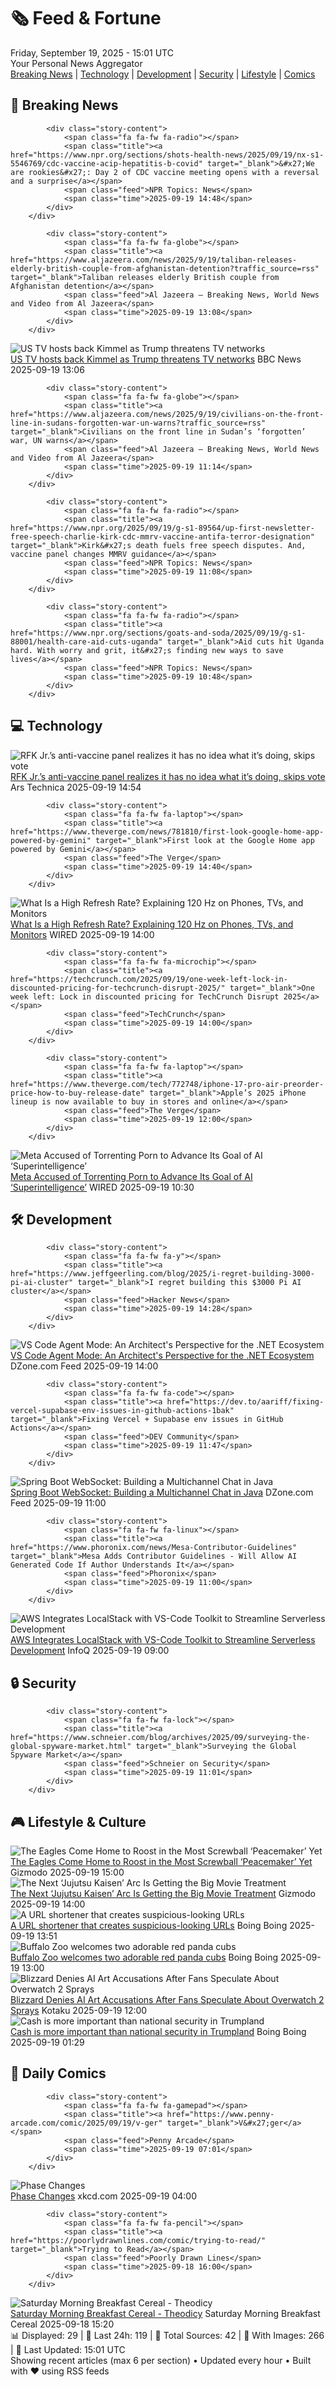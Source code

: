 <!-- Processing 54 RSS feeds at 2025-09-19 15:01:44 UTC -->
<!-- Processing: Penny Arcade -->
<!-- Processing: Poorly Drawn Lines -->
<!-- Processing: CNN Top Stories -->
<!-- Processing: CNN Breaking News -->
<!-- Processing: BBC World News -->
<!-- Processing: NPR News -->
<!-- Processing: Reuters Top News -->
<!-- Processing: Reuters World News -->
<!-- Processing: ABC News Breaking -->
<!-- Processing: Sky News World -->
<!-- Processing: The Verge -->
<!-- Processing: Ars Technica -->
<!-- Processing: O'Reilly Radar -->
<!-- Processing: Lobsters Python -->
<!-- Processing: Hacker News -->
<!-- Processing: It's FOSS -->
<!-- Processing: Ubuntu Blog -->
<!-- Processing: DZone -->
<!-- Processing: Martin Fowler -->
<!-- Processing: Coding Horror -->
<!-- Processing: Gizmodo -->
<!-- Processing: Boing Boing -->
<!-- Processing: Krebs on Security -->
<!-- Processing: Schneier on Security -->
<!-- Generated 10 new posts out of 24 feeds processed -->
<div class="newspaper-header">
    <h1 class="newspaper-title">🗞️ Feed & Fortune</h1>
    <div class="newspaper-date">Friday, September 19, 2025 - 15:01 UTC</div>
    <div class="newspaper-subtitle">Your Personal News Aggregator</div>
</div>

<div class="newspaper-nav">
    <a href="#breaking">Breaking News</a> |
    <a href="#tech">Technology</a> |
    <a href="#dev">Development</a> |
    <a href="#security">Security</a> |
    <a href="#lifestyle">Lifestyle</a> |
    <a href="#webcomics">Comics</a>
</div>

<div class="news-section breaking-news" id="breaking">
<h2 class="section-header">🚨 Breaking News</h2>
<div class="stories-container">
<div class="story">
            
            <div class="story-content">
                <span class="fa fa-fw fa-radio"></span>
                <span class="title"><a href="https://www.npr.org/sections/shots-health-news/2025/09/19/nx-s1-5546769/cdc-vaccine-acip-hepatitis-b-covid" target="_blank">&#x27;We are rookies&#x27;: Day 2 of CDC vaccine meeting opens with a reversal and a surprise</a></span>
                <span class="feed">NPR Topics: News</span>
                <span class="time">2025-09-19 14:48</span>
            </div>
        </div>
<div class="story">
            
            <div class="story-content">
                <span class="fa fa-fw fa-globe"></span>
                <span class="title"><a href="https://www.aljazeera.com/news/2025/9/19/taliban-releases-elderly-british-couple-from-afghanistan-detention?traffic_source=rss" target="_blank">Taliban releases elderly British couple from Afghanistan detention</a></span>
                <span class="feed">Al Jazeera – Breaking News, World News and Video from Al Jazeera</span>
                <span class="time">2025-09-19 13:08</span>
            </div>
        </div>
<div class="story">
            <img src="https://ichef.bbci.co.uk/ace/standard/240/cpsprodpb/3640/live/8c5550e0-954c-11f0-9cf6-cbf3e73ce2b9.jpg" alt="US TV hosts back Kimmel as Trump threatens TV networks" class="story-image" loading="lazy" onerror="this.style.display='none'">
            <div class="story-content">
                <span class="fa fa-fw fa-earth-americas"></span>
                <span class="title"><a href="https://www.bbc.com/news/articles/clyxjve3pe2o?at_medium=RSS&at_campaign=rss" target="_blank">US TV hosts back Kimmel as Trump threatens TV networks</a></span>
                <span class="feed">BBC News</span>
                <span class="time">2025-09-19 13:06</span>
            </div>
        </div>
<div class="story">
            
            <div class="story-content">
                <span class="fa fa-fw fa-globe"></span>
                <span class="title"><a href="https://www.aljazeera.com/news/2025/9/19/civilians-on-the-front-line-in-sudans-forgotten-war-un-warns?traffic_source=rss" target="_blank">Civilians on the front line in Sudan’s ‘forgotten’ war, UN warns</a></span>
                <span class="feed">Al Jazeera – Breaking News, World News and Video from Al Jazeera</span>
                <span class="time">2025-09-19 11:14</span>
            </div>
        </div>
<div class="story">
            
            <div class="story-content">
                <span class="fa fa-fw fa-radio"></span>
                <span class="title"><a href="https://www.npr.org/2025/09/19/g-s1-89564/up-first-newsletter-free-speech-charlie-kirk-cdc-mmrv-vaccine-antifa-terror-designation" target="_blank">Kirk&#x27;s death fuels free speech disputes. And, vaccine panel changes MMRV guidance</a></span>
                <span class="feed">NPR Topics: News</span>
                <span class="time">2025-09-19 11:08</span>
            </div>
        </div>
<div class="story">
            
            <div class="story-content">
                <span class="fa fa-fw fa-radio"></span>
                <span class="title"><a href="https://www.npr.org/sections/goats-and-soda/2025/09/19/g-s1-88001/health-care-aid-cuts-uganda" target="_blank">Aid cuts hit Uganda hard. With worry and grit, it&#x27;s finding new ways to save lives</a></span>
                <span class="feed">NPR Topics: News</span>
                <span class="time">2025-09-19 10:48</span>
            </div>
        </div>
</div>
</div>
<div class="news-section tech-news" id="tech">
<h2 class="section-header">💻 Technology</h2>
<div class="stories-container">
<div class="story">
            <img src="https://cdn.arstechnica.net/wp-content/uploads/2025/09/GettyImages-2235571352-500x500.jpg" alt="RFK Jr.’s anti-vaccine panel realizes it has no idea what it’s doing, skips vote" class="story-image" loading="lazy" onerror="this.style.display='none'">
            <div class="story-content">
                <span class="fa fa-fw fa-cog"></span>
                <span class="title"><a href="https://arstechnica.com/health/2025/09/rfk-jr-s-anti-vaccine-panel-realizes-it-has-no-idea-what-its-doing-skips-vote/" target="_blank">RFK Jr.’s anti-vaccine panel realizes it has no idea what it’s doing, skips vote</a></span>
                <span class="feed">Ars Technica</span>
                <span class="time">2025-09-19 14:54</span>
            </div>
        </div>
<div class="story">
            
            <div class="story-content">
                <span class="fa fa-fw fa-laptop"></span>
                <span class="title"><a href="https://www.theverge.com/news/781810/first-look-google-home-app-powered-by-gemini" target="_blank">First look at the Google Home app powered by Gemini</a></span>
                <span class="feed">The Verge</span>
                <span class="time">2025-09-19 14:40</span>
            </div>
        </div>
<div class="story">
            <img src="https://media.wired.com/photos/64b060a53d9e6b1cb17a89c4/master/pass/Refresh-Rate-Explainer-Gear-GettyImages-1394308880.png" alt="What Is a High Refresh Rate? Explaining 120 Hz on Phones, TVs, and Monitors" class="story-image" loading="lazy" onerror="this.style.display='none'">
            <div class="story-content">
                <span class="fa fa-fw fa-bolt"></span>
                <span class="title"><a href="https://www.wired.com/story/high-refresh-rate-explained/" target="_blank">What Is a High Refresh Rate? Explaining 120 Hz on Phones, TVs, and Monitors</a></span>
                <span class="feed">WIRED</span>
                <span class="time">2025-09-19 14:00</span>
            </div>
        </div>
<div class="story">
            
            <div class="story-content">
                <span class="fa fa-fw fa-microchip"></span>
                <span class="title"><a href="https://techcrunch.com/2025/09/19/one-week-left-lock-in-discounted-pricing-for-techcrunch-disrupt-2025/" target="_blank">One week left: Lock in discounted pricing for TechCrunch Disrupt 2025</a></span>
                <span class="feed">TechCrunch</span>
                <span class="time">2025-09-19 14:00</span>
            </div>
        </div>
<div class="story">
            
            <div class="story-content">
                <span class="fa fa-fw fa-laptop"></span>
                <span class="title"><a href="https://www.theverge.com/tech/772748/iphone-17-pro-air-preorder-price-how-to-buy-release-date" target="_blank">Apple’s 2025 iPhone lineup is now available to buy in stores and online</a></span>
                <span class="feed">The Verge</span>
                <span class="time">2025-09-19 12:00</span>
            </div>
        </div>
<div class="story">
            <img src="https://media.wired.com/photos/68ccc9396f221c14468868d4/master/pass/Meta-Torrenting-Porn-Business-2235586841.jpg" alt="Meta Accused of Torrenting Porn to Advance Its Goal of AI ‘Superintelligence’" class="story-image" loading="lazy" onerror="this.style.display='none'">
            <div class="story-content">
                <span class="fa fa-fw fa-bolt"></span>
                <span class="title"><a href="https://www.wired.com/story/meta-lawsuit-strike-3-porn-copyright-ai/" target="_blank">Meta Accused of Torrenting Porn to Advance Its Goal of AI ‘Superintelligence’</a></span>
                <span class="feed">WIRED</span>
                <span class="time">2025-09-19 10:30</span>
            </div>
        </div>
</div>
</div>
<div class="news-section dev-news" id="dev">
<h2 class="section-header">🛠️ Development</h2>
<div class="stories-container">
<div class="story">
            
            <div class="story-content">
                <span class="fa fa-fw fa-y"></span>
                <span class="title"><a href="https://www.jeffgeerling.com/blog/2025/i-regret-building-3000-pi-ai-cluster" target="_blank">I regret building this $3000 Pi AI cluster</a></span>
                <span class="feed">Hacker News</span>
                <span class="time">2025-09-19 14:28</span>
            </div>
        </div>
<div class="story">
            <img src="https://dz2cdn1.dzone.com/thumbnail?fid=18630480&w=600" alt="VS Code Agent Mode: An Architect&#x27;s Perspective for the .NET Ecosystem" class="story-image" loading="lazy" onerror="this.style.display='none'">
            <div class="story-content">
                <span class="fa fa-fw fa-newspaper"></span>
                <span class="title"><a href="https://dzone.com/articles/vs-code-agent-mode-dotnet" target="_blank">VS Code Agent Mode: An Architect&#x27;s Perspective for the .NET Ecosystem</a></span>
                <span class="feed">DZone.com Feed</span>
                <span class="time">2025-09-19 14:00</span>
            </div>
        </div>
<div class="story">
            
            <div class="story-content">
                <span class="fa fa-fw fa-code"></span>
                <span class="title"><a href="https://dev.to/aariff/fixing-vercel-supabase-env-issues-in-github-actions-1bak" target="_blank">Fixing Vercel + Supabase env issues in GitHub Actions</a></span>
                <span class="feed">DEV Community</span>
                <span class="time">2025-09-19 11:47</span>
            </div>
        </div>
<div class="story">
            <img src="https://dz2cdn1.dzone.com/thumbnail?fid=18628736&w=600" alt="Spring Boot WebSocket: Building a Multichannel Chat in Java" class="story-image" loading="lazy" onerror="this.style.display='none'">
            <div class="story-content">
                <span class="fa fa-fw fa-newspaper"></span>
                <span class="title"><a href="https://dzone.com/articles/spring-boot-websocket-multichannel-chat-java" target="_blank">Spring Boot WebSocket: Building a Multichannel Chat in Java</a></span>
                <span class="feed">DZone.com Feed</span>
                <span class="time">2025-09-19 11:00</span>
            </div>
        </div>
<div class="story">
            
            <div class="story-content">
                <span class="fa fa-fw fa-linux"></span>
                <span class="title"><a href="https://www.phoronix.com/news/Mesa-Contributor-Guidelines" target="_blank">Mesa Adds Contributor Guidelines - Will Allow AI Generated Code If Author Understands It</a></span>
                <span class="feed">Phoronix</span>
                <span class="time">2025-09-19 11:00</span>
            </div>
        </div>
<div class="story">
            <img src="https://res.infoq.com/news/2025/09/aws-localstack-integration/en/headerimage/generatedHeaderImage-1758265535927.jpg" alt="AWS Integrates LocalStack with VS-Code Toolkit to Streamline Serverless Development" class="story-image" loading="lazy" onerror="this.style.display='none'">
            <div class="story-content">
                <span class="fa fa-fw fa-info-circle"></span>
                <span class="title"><a href="https://www.infoq.com/news/2025/09/aws-localstack-integration/?utm_campaign=infoq_content&utm_source=infoq&utm_medium=feed&utm_term=global" target="_blank">AWS Integrates LocalStack with VS-Code Toolkit to Streamline Serverless Development</a></span>
                <span class="feed">InfoQ</span>
                <span class="time">2025-09-19 09:00</span>
            </div>
        </div>
</div>
</div>
<div class="news-section security-news" id="security">
<h2 class="section-header">🔒 Security</h2>
<div class="stories-container">
<div class="story">
            
            <div class="story-content">
                <span class="fa fa-fw fa-lock"></span>
                <span class="title"><a href="https://www.schneier.com/blog/archives/2025/09/surveying-the-global-spyware-market.html" target="_blank">Surveying the Global Spyware Market</a></span>
                <span class="feed">Schneier on Security</span>
                <span class="time">2025-09-19 11:01</span>
            </div>
        </div>
</div>
</div>
<div class="news-section lifestyle-news" id="lifestyle">
<h2 class="section-header">🎮 Lifestyle & Culture</h2>
<div class="stories-container">
<div class="story">
            <img src="https://gizmodo.com/app/uploads/2025/09/Peacemaker-DC-Studios-Recap.jpg" alt="The Eagles Come Home to Roost in the Most Screwball ‘Peacemaker’ Yet" class="story-image" loading="lazy" onerror="this.style.display='none'">
            <div class="story-content">
                <span class="fa fa-fw fa-computer"></span>
                <span class="title"><a href="https://gizmodo.com/peacemaker-recap-back-to-the-suture-episode-5-dcu-2000661018" target="_blank">The Eagles Come Home to Roost in the Most Screwball ‘Peacemaker’ Yet</a></span>
                <span class="feed">Gizmodo</span>
                <span class="time">2025-09-19 15:00</span>
            </div>
        </div>
<div class="story">
            <img src="https://gizmodo.com/app/uploads/2025/09/Jujutsu-Kaisen-Execution-Anime-Mappa-Gkids.jpg" alt="The Next ‘Jujutsu Kaisen’ Arc Is Getting the Big Movie Treatment" class="story-image" loading="lazy" onerror="this.style.display='none'">
            <div class="story-content">
                <span class="fa fa-fw fa-computer"></span>
                <span class="title"><a href="https://gizmodo.com/jujutsu-kaisen-execution-trailer-season-3-gkids-release-date-2000661370" target="_blank">The Next ‘Jujutsu Kaisen’ Arc Is Getting the Big Movie Treatment</a></span>
                <span class="feed">Gizmodo</span>
                <span class="time">2025-09-19 14:00</span>
            </div>
        </div>
<div class="story">
            <img src="https://i0.wp.com/boingboing.net/wp-content/uploads/2025/09/badurls.jpg?fit=1600%2C1000&amp;quality=60&amp;ssl=1" alt="A URL shortener that creates suspicious-looking URLs" class="story-image" loading="lazy" onerror="this.style.display='none'">
            <div class="story-content">
                <span class="fa fa-fw fa-arrow-right"></span>
                <span class="title"><a href="https://boingboing.net/2025/09/19/a-url-shortener-that-creates-suspicious-looking-urls.html" target="_blank">A URL shortener that creates suspicious-looking URLs</a></span>
                <span class="feed">Boing Boing</span>
                <span class="time">2025-09-19 13:51</span>
            </div>
        </div>
<div class="story">
            <img src="https://i0.wp.com/boingboing.net/wp-content/uploads/2025/06/red-panda.jpg?fit=1080%2C720&amp;quality=60&amp;ssl=1" alt="Buffalo Zoo welcomes two adorable red panda cubs" class="story-image" loading="lazy" onerror="this.style.display='none'">
            <div class="story-content">
                <span class="fa fa-fw fa-arrow-right"></span>
                <span class="title"><a href="https://boingboing.net/2025/09/19/buffalo-zoo-welcomes-two-adorable-red-panda-cubs.html" target="_blank">Buffalo Zoo welcomes two adorable red panda cubs</a></span>
                <span class="feed">Boing Boing</span>
                <span class="time">2025-09-19 13:00</span>
            </div>
        </div>
<div class="story">
            <img src="https://kotaku.com/app/uploads/2024/08/0eb76ad65e2cdad6ca8914687bb8c464.jpg" alt="Blizzard Denies AI Art Accusations After Fans Speculate About Overwatch 2 Sprays" class="story-image" loading="lazy" onerror="this.style.display='none'">
            <div class="story-content">
                <span class="fa fa-fw fa-gamepad"></span>
                <span class="title"><a href="https://kotaku.com/overwatch-2-wuyang-juno-venture-sprays-ai-generated-2000626941" target="_blank">Blizzard Denies AI Art Accusations After Fans Speculate About Overwatch 2 Sprays</a></span>
                <span class="feed">Kotaku</span>
                <span class="time">2025-09-19 12:00</span>
            </div>
        </div>
<div class="story">
            <img src="https://i0.wp.com/boingboing.net/wp-content/uploads/2022/06/cash.jpeg?fit=1500%2C1000&amp;quality=60&amp;ssl=1" alt="Cash is more important than national security in Trumpland" class="story-image" loading="lazy" onerror="this.style.display='none'">
            <div class="story-content">
                <span class="fa fa-fw fa-arrow-right"></span>
                <span class="title"><a href="https://boingboing.net/2025/09/18/cash-is-more-important-than-national-security-in-trumpland.html" target="_blank">Cash is more important than national security in Trumpland</a></span>
                <span class="feed">Boing Boing</span>
                <span class="time">2025-09-19 01:29</span>
            </div>
        </div>
</div>
</div>
<div class="news-section webcomics-section" id="webcomics">
<h2 class="section-header">🎨 Daily Comics</h2>
<div class="stories-container">
<div class="story">
            
            <div class="story-content">
                <span class="fa fa-fw fa-gamepad"></span>
                <span class="title"><a href="https://www.penny-arcade.com/comic/2025/09/19/v-ger" target="_blank">V&#x27;ger</a></span>
                <span class="feed">Penny Arcade</span>
                <span class="time">2025-09-19 07:01</span>
            </div>
        </div>
<div class="story">
            <img src="https://imgs.xkcd.com/comics/phase_changes.png" alt="Phase Changes" class="story-image" loading="lazy" onerror="this.style.display='none'">
            <div class="story-content">
                <span class="fa fa-fw fa-laugh"></span>
                <span class="title"><a href="https://xkcd.com/3144/" target="_blank">Phase Changes</a></span>
                <span class="feed">xkcd.com</span>
                <span class="time">2025-09-19 04:00</span>
            </div>
        </div>
<div class="story">
            
            <div class="story-content">
                <span class="fa fa-fw fa-pencil"></span>
                <span class="title"><a href="https://poorlydrawnlines.com/comic/trying-to-read/" target="_blank">Trying to Read</a></span>
                <span class="feed">Poorly Drawn Lines</span>
                <span class="time">2025-09-18 16:00</span>
            </div>
        </div>
<div class="story">
            <img src="https://www.smbc-comics.com/comics/1758139868-20250918.png" alt="Saturday Morning Breakfast Cereal - Theodicy" class="story-image" loading="lazy" onerror="this.style.display='none'">
            <div class="story-content">
                <span class="fa fa-fw fa-smile"></span>
                <span class="title"><a href="https://www.smbc-comics.com/comic/theodicy-5" target="_blank">Saturday Morning Breakfast Cereal - Theodicy</a></span>
                <span class="feed">Saturday Morning Breakfast Cereal</span>
                <span class="time">2025-09-18 15:20</span>
            </div>
        </div>
</div>
</div>

<div class="newspaper-footer">
    <div class="stats">
        📊 Displayed: 29 | 📅 Last 24h: 119 | 📡 Total Sources: 42 | 📸 With Images: 266 |
        🔄 Last Updated: 15:01 UTC
    </div>
    <div class="footer-note">
        Showing recent articles (max 6 per section) • Updated every hour • Built with ❤️ using RSS feeds
    </div>
</div>

